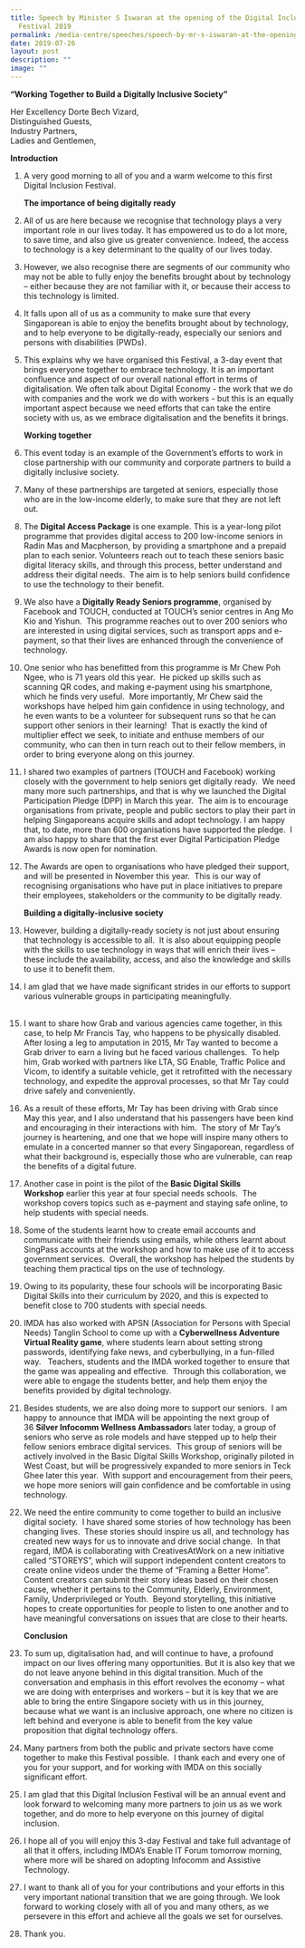```yaml
---
title: Speech by Minister S Iswaran at the opening of the Digital Inclusion
  Festival 2019
permalink: /media-centre/speeches/speech-by-mr-s-iswaran-at-the-opening-of-the-digital-inclusion-festival-2019/
date: 2019-07-26
layout: post
description: ""
image: ""
---
```

**“Working Together to Build a Digitally Inclusive Society”**

Her Excellency Dorte Bech Vizard,  
Distinguished Guests,  
Industry Partners,  
Ladies and Gentlemen,   
  
**Introduction**  
  
1. A very good morning to all of you and a warm welcome to this first Digital Inclusion Festival.   
  
    **The importance of being digitally ready**    
  
2. All of us are here because we recognise that technology plays a very important role in our lives today. It has empowered us to do a lot more, to save time, and also give us greater convenience. Indeed, the access to technology is a key determinant to the quality of our lives today.     
  
3. However, we also recognise there are segments of our community who may not be able to fully enjoy the benefits brought about by technology – either because they are not familiar with it, or because their access to this technology is limited.    
  
4. It falls upon all of us as a community to make sure that every Singaporean is able to enjoy the benefits brought about by technology, and to help everyone to be digitally-ready, especially our seniors and persons with disabilities (PWDs).  
  
5. This explains why we have organised this Festival, a 3-day event that brings everyone together to embrace technology. It is an important confluence and aspect of our overall national effort in terms of digitalisation. We often talk about Digital Economy - the work that we do with companies and the work we do with workers - but this is an equally important aspect because we need efforts that can take the entire society with us, as we embrace digitalisation and the benefits it brings.   
  
    **Working together**    
  
6. This event today is an example of the Government’s efforts to work in close partnership with our community and corporate partners to build a digitally inclusive society.  
  
7. Many of these partnerships are targeted at seniors, especially those who are in the low-income elderly, to make sure that they are not left out.   
  
8. The **Digital Access Package** is one example. This is a year-long pilot programme that provides digital access to 200 low-income seniors in Radin Mas and Macpherson, by providing a smartphone and a prepaid plan to each senior. Volunteers reach out to teach these seniors basic digital literacy skills, and through this process, better understand and address their digital needs.  The aim is to help seniors build confidence to use the technology to their benefit.    
  
9. We also have a **Digitally Ready Seniors programme**, organised by Facebook and TOUCH, conducted at TOUCH’s senior centres in Ang Mo Kio and Yishun.  This programme reaches out to over 200 seniors who are interested in using digital services, such as transport apps and e-payment, so that their lives are enhanced through the convenience of technology.   
  
10. One senior who has benefitted from this programme is Mr Chew Poh Ngee, who is 71 years old this year.  He picked up skills such as scanning QR codes, and making e-payment using his smartphone, which he finds very useful.  More importantly, Mr Chew said the workshops have helped him gain confidence in using technology, and he even wants to be a volunteer for subsequent runs so that he can support other seniors in their learning!  That is exactly the kind of multiplier effect we seek, to initiate and enthuse members of our community, who can then in turn reach out to their fellow members, in order to bring everyone along on this journey.  
  
11. I shared two examples of partners (TOUCH and Facebook) working closely with the government to help seniors get digitally ready.  We need many more such partnerships, and that is why we launched the Digital Participation Pledge (DPP) in March this year.  The aim is to encourage organisations from private, people and public sectors to play their part in helping Singaporeans acquire skills and adopt technology. I am happy that, to date, more than 600 organisations have supported the pledge.  I am also happy to share that the first ever Digital Participation Pledge Awards is now open for nomination.   
  
12. The Awards are open to organisations who have pledged their support, and will be presented in November this year.  This is our way of recognising organisations who have put in place initiatives to prepare their employees, stakeholders or the community to be digitally ready.  
  
     **Building a digitally-inclusive society**   
  
13. However, building a digitally-ready society is not just about ensuring that technology is accessible to all.  It is also about equipping people with the skills to use technology in ways that will enrich their lives – these include the availability, access, and also the knowledge and skills to use it to benefit them.   
  
14. I am glad that we have made significant strides in our efforts to support various vulnerable groups in participating meaningfully.   
    
15. I want to share how Grab and various agencies came together, in this case, to help Mr Francis Tay, who happens to be physically disabled.  After losing a leg to amputation in 2015, Mr Tay wanted to become a Grab driver to earn a living but he faced various challenges.  To help him, Grab worked with partners like LTA, SG Enable, Traffic Police and Vicom, to identify a suitable vehicle, get it retrofitted with the necessary technology, and expedite the approval processes, so that Mr Tay could drive safely and conveniently.   
  
16. As a result of these efforts, Mr Tay has been driving with Grab since May this year, and I also understand that his passengers have been kind and encouraging in their interactions with him.  The story of Mr Tay’s journey is heartening, and one that we hope will inspire many others to emulate in a concerted manner so that every Singaporean, regardless of what their background is, especially those who are vulnerable, can reap the benefits of a digital future.   
  
17. Another case in point is the pilot of the **Basic Digital Skills Workshop** earlier this year at four special needs schools.  The workshop covers topics such as e-payment and staying safe online, to help students with special needs.     
  
18. Some of the students learnt how to create email accounts and communicate with their friends using emails, while others learnt about SingPass accounts at the workshop and how to make use of it to access government services.  Overall, the workshop has helped the students by teaching them practical tips on the use of technology.   
  
19. Owing to its popularity, these four schools will be incorporating Basic Digital Skills into their curriculum by 2020, and this is expected to benefit close to 700 students with special needs.   
  
20. IMDA has also worked with APSN (Association for Persons with Special Needs) Tanglin School to come up with a **Cyberwellness Adventure Virtual Reality game**, where students learn about setting strong passwords, identifying fake news, and cyberbullying, in a fun-filled way.   Teachers, students and the IMDA worked together to ensure that the game was appealing and effective.  Through this collaboration, we were able to engage the students better, and help them enjoy the benefits provided by digital technology.   
  
21. Besides students, we are also doing more to support our seniors.  I am happy to announce that IMDA will be appointing the next group of 36 **Silver Infocomm Wellness Ambassador**s later today, a group of seniors who serve as role models and have stepped up to help their fellow seniors embrace digital services.  This group of seniors will be actively involved in the Basic Digital Skills Workshop, originally piloted in West Coast, but will be progressively expanded to more seniors in Teck Ghee later this year.  With support and encouragement from their peers, we hope more seniors will gain confidence and be comfortable in using technology.   
  
22. We need the entire community to come together to build an inclusive digital society.  I have shared some stories of how technology has been changing lives.  These stories should inspire us all, and technology has created new ways for us to innovate and drive social change.  In that regard, IMDA is collaborating with CreativesAtWork on a new initiative called “STOREYS”, which will support independent content creators to create online videos under the theme of “Framing a Better Home”.  Content creators can submit their story ideas based on their chosen cause, whether it pertains to the Community, Elderly, Environment, Family, Underprivileged or Youth.  Beyond storytelling, this initiative hopes to create opportunities for people to listen to one another and to have meaningful conversations on issues that are close to their hearts.  

    **Conclusion**   
  
23. To sum up, digitalisation had, and will continue to have, a profound impact on our lives offering many opportunities. But it is also key that we do not leave anyone behind in this digital transition. Much of the conversation and emphasis in this effort revolves the economy – what we are doing with enterprises and workers – but it is key that we are able to bring the entire Singapore society with us in this journey, because what we want is an inclusive approach, one where no citizen is left behind and everyone is able to benefit from the key value proposition that digital technology offers.  
  
24. Many partners from both the public and private sectors have come together to make this Festival possible.  I thank each and every one of you for your support, and for working with IMDA on this socially significant effort.   
  
25. I am glad that this Digital Inclusion Festival will be an annual event and look forward to welcoming many more partners to join us as we work together, and do more to help everyone on this journey of digital inclusion.   
  
26. I hope all of you will enjoy this 3-day Festival and take full advantage of all that it offers, including IMDA’s Enable IT Forum tomorrow morning, where more will be shared on adopting Infocomm and Assistive Technology.     
  
27. I want to thank all of you for your contributions and your efforts in this very important national transition that we are going through. We look forward to working closely with all of you and many others, as we persevere in this effort and achieve all the goals we set for ourselves.  
  
28. Thank you.